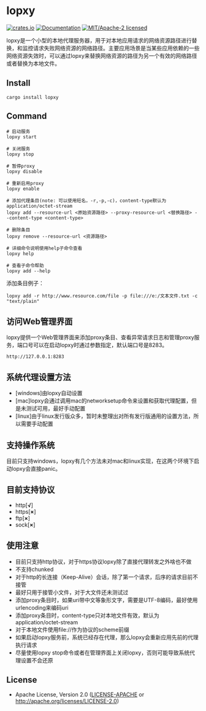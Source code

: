 # lopxy

[![crates.io](https://img.shields.io/crates/v/lopxy.svg)](https://crates.io/crates/lopxy)
[![Documentation](https://docs.rs/lopxy/badge.svg)](https://docs.rs/lopxy)
[![MIT/Apache-2 licensed](https://img.shields.io/crates/l/lopxy.svg)](./LICENSE)

lopxy是一个小型的本地代理服务器，用于对本地应用请求的网络资源路径进行替换，和监控请求失败网络资源的网络路径。主要应用场景是当某些应用依赖的一些网络资源失效时，可以通过lopxy来替换网络资源的路径为另一个有效的网络路径或者替换为本地文件。


## Install

```shell
cargo install lopxy
```

## Command

```shell
# 启动服务
lopxy start

# 关闭服务
lopxy stop

# 暂停proxy
lopxy disable

# 重新启用proxy
lopxy enable

# 添加代理条目(note: 可以使用短名，-r,-p,-c)，content-type默认为application/octet-stream
lopxy add --resource-url <原始资源路径> --proxy-resource-url <替换路径> --content-type <content-type>

# 删除条目
lopxy remove --resource-url <资源路径>

# 详细命令说明使用help子命令查看
lopxy help

# 查看子命令帮助
lopxy add --help
```

添加条目例子：

```shell
lopxy add -r http://www.resource.com/file -p file:///e:/文本文件.txt -c "text/plain"
```

## 访问Web管理界面

lopxy提供一个Web管理界面来添加proxy条目、查看异常请求日志和管理proxy服务，端口号可以在启动lopxy时通过参数指定，默认端口号是8283。

```shell
http://127.0.0.1:8283
```

## 系统代理设置方法

- [windows]由lopxy自动设置
- [mac]lopxy会通过调用mac的networksetup命令来设置和获取代理配置，但是未测试可用，最好手动配置
- [linux]由于linux发行版众多，暂时未整理出对所有发行版通用的设置方法，所以需要手动配置

## 支持操作系统

目前只支持windows，lopxy有几个方法未对mac和linux实现，在这两个环境下启动lopxy会直接panic。

## 目前支持协议

- http[**√**]
- https[**×**]
- ftp[**×**]
- sock[**×**]

## 使用注意

- 目前只支持http协议，对于https协议lopxy除了直接代理转发之外啥也不做
- 不支持chunked
- 对于http的长连接（Keep-Alive）会话，除了第一个请求，后序的请求目前不接管
- 最好只用于接管小文件，对于大文件还未测试过
- 添加proxy条目时，如果uri带中文等象形文字，需要是UTF-8编码，最好使用urlencoding来编码uri
- 添加proxy条目时，content-type只对本地文件有效，默认为application/octet-stream
- 对于本地文件使用file://作为协议的scheme前缀
- 如果启动lopxy服务前，系统已经存在代理，那么lopxy会重新应用先前的代理执行请求
- 尽量使用lopxy stop命令或者在管理界面上关闭lopxy，否则可能导致系统代理设置不会还原

## License

- Apache License, Version 2.0 ([LICENSE-APACHE](LICENSE-APACHE) or http://apache.org/licenses/LICENSE-2.0)
